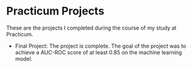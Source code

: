 # Practicum Projects
These are the projects I completed during the course of my study at Practicum. 
- Final Project: The project is complete. The goal of the project was to achieve a AUC-ROC score of at least 0.85 on the machine learning model. 

